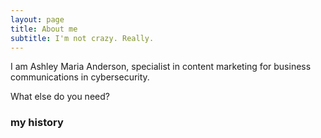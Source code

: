 ```yaml
---
layout: page
title: About me
subtitle: I'm not crazy. Really.
---
```


I am Ashley Maria Anderson, specialist in content marketing for business communications in cybersecurity.

What else do you need?

### my history
